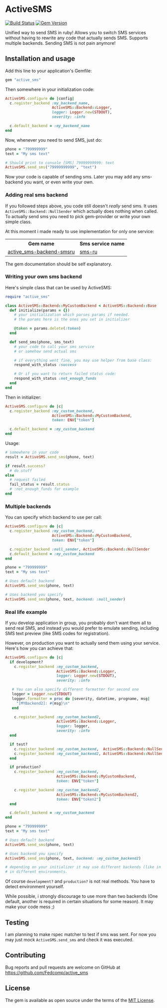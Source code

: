 # ActiveSMS

[![Build Status](https://travis-ci.org/Fedcomp/active_sms.svg?branch=master)](https://travis-ci.org/Fedcomp/active_sms)
[![Gem Version](https://badge.fury.io/rb/active_sms.svg)](https://badge.fury.io/rb/active_sms)

Unified way to send SMS in ruby!
Allows you to switch SMS services
without having to rewrite any code that actually sends SMS.
Supports multiple backends.
Sending SMS is not pain anymore!

## Installation and usage

Add this line to your application's Gemfile:

```ruby
gem "active_sms"
```

Then somewhere in your initialization code:

```ruby
ActiveSMS.configure do |config|
  c.register_backend :my_backend_name,
                     ActiveSMS::Backend::Logger,
                     logger: Logger.new(STDOUT),
                     severity: :info

  c.default_backend = :my_backend_name
end
```

Now, whenever you need to send SMS, just do:

```ruby
phone = "799999999"
text = "My sms text"

# Should print to console [SMS] 79999999999: text
ActiveSMS.send_sms("79999999999", "text")
```

Now your code is capable of sending sms.
Later you may add any sms-backend you want, or even write your own.

### Adding real sms backend

If you followed steps above, you code still doesn't *really* send sms.
It uses `ActiveSMS::Backend::NullSender`
which actually does nothing when called.
To actually send sms you need to pick gem-provider
or write your own simple class.

At this moment i made ready to use implementation for only one service:

<table>
  <tr>
    <th>Gem name</th>
    <th>Sms service name</th>
  </tr>
  <tr>
    <td>
      <a href="https://github.com/Fedcomp/active_sms-backend-smsru">
        active_sms-backend-smsru
      </a>
    </td>
    <td><a href="https://sms.ru">sms-ru</a></td>
  </tr>
</table>

The gem documentation should be self explanatory.

### Writing your own sms backend

Here's simple class that can be used by ActiveSMS:

```ruby
require "active_sms"

class ActiveSMS::Backend::MyCustomBackend < ActiveSMS::Backend::Base
  def initialize(params = {})
    # your initialization which parses params if needed.
    # the params here is the ones you set in initializer

    @token = params.delete(:token)
  end

  def send_sms(phone, sms_text)
    # your code to call your sms service
    # or somehow send actual sms

    # if everything went fine, you may use helper from base class:
    respond_with_status :success

    # Or if you want to return failed status code:
    respond_with_status :not_enough_funds
  end
end
```

Then in initializer:

```ruby
ActiveSMS.configure do |c|
  c.register_backend :my_custom_backend,
                     ActiveSMS::Backend::MyCustomBackend,
                     token: ENV["token"]

  c.default_backend = :my_custom_backend
end
```

Usage:

```ruby
# somewhere in your code
result = ActiveSMS.send_sms(phone, text)

if result.success?
  # do stuff
else
  # request failed
  fail_status = result.status
  # :not_enough_funds for example
end
```

### Multiple backends

You can specify which backend to use per call:

```ruby
ActiveSMS.configure do |c|
  c.register_backend :my_custom_backend,
                     ActiveSMS::Backend::MyCustomBackend,
                     token: ENV["token"]

  c.register_backend :null_sender, ActiveSMS::Backend::NullSender
  c.default_backend = :my_custom_backend
end

phone = "799999999"
text = "My sms text"

# Uses default backend
ActiveSMS.send_sms(phone, text)

# Uses backend you specify
ActiveSMS.send_sms(phone, text, backend: :null_sender)
```

### Real life example

If you develop application in group,
you probably don't want them all to send real SMS,
and instead you would prefer to emulate sending,
including SMS text preview (like SMS codes for registration).

However, on production you want
to actually send them using your service.
Here's how you can achieve that:

```ruby
ActiveSMS.configure do |c|
  if development?
    c.register_backend :my_custom_backend,
                       ActiveSMS::Backend::Logger,
                       logger: Logger.new(STDOUT),
                       severity: :info

   # You can also specify different formatter for second one
   logger = Logger.new(STDOUT)
   logger.formatter = proc do |severity, datetime, progname, msg|
     "[MYBackend2]: #{msg}\n"
   end

    c.register_backend :my_custom_backend2,
                       ActiveSMS::Backend::Logger,
                       logger: logger,
                       severity: :info
  end

  if test?
    c.register_backend :my_custom_backend,  ActiveSMS::Backend::NullSender
    c.register_backend :my_custom_backend2, ActiveSMS::Backend::NullSender
  end

  if production?
    c.register_backend :my_custom_backend,
                       ActiveSMS::Backend::MyCustomBackend,
                       token: ENV["token"]

    c.register_backend :my_custom_backend2,
                       ActiveSMS::Backend::MyCustomBackend2,
                       token: ENV["token2"]
  end

  c.default_backend = :my_custom_backend
end

phone = "799999999"
text = "My sms text"

# Uses default backend
ActiveSMS.send_sms(phone, text)

# Uses backend you specify
ActiveSMS.send_sms(phone, text, backend: :my_custom_backend2)

# depending on your initializer it may use different backends (like in this example)
# in different environments.
```

Of course `development?` and `production?` is not real methods.
You have to detect environment yourself.

While possible, i strongly discourage to use more than two backends
(One default, another is required in certain situations for some reason).
It may make your code mess ;)

## Testing

I am planning to make rspec matcher to test if sms was sent.
For now you may just mock `ActiveSMS.send_sms` and check it was executed.

## Contributing

Bug reports and pull requests are welcome on GitHub at https://github.com/Fedcomp/active_sms

## License

The gem is available as open source under the terms of the [MIT License](http://opensource.org/licenses/MIT).
